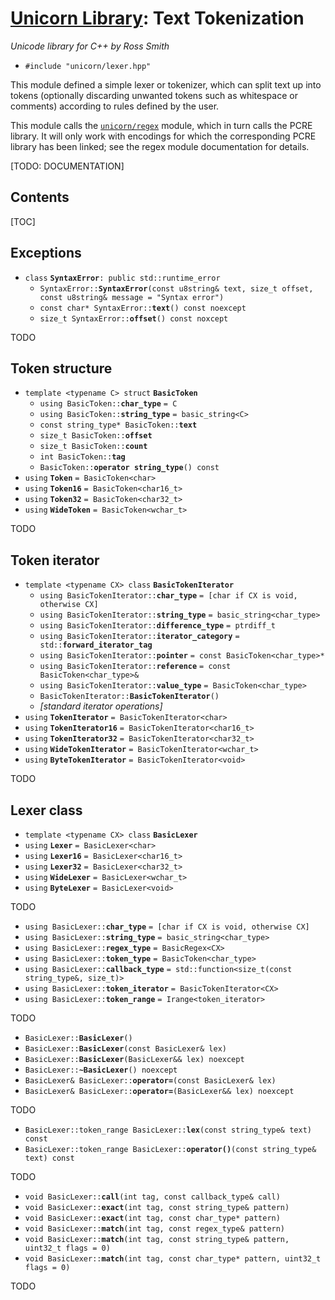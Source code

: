 # [Unicorn Library](index.html): Text Tokenization #

_Unicode library for C++ by Ross Smith_

* `#include "unicorn/lexer.hpp"`

This module defined a simple lexer or tokenizer, which can split text up into
tokens (optionally discarding unwanted tokens such as whitespace or comments)
according to rules defined by the user.

This module calls the [`unicorn/regex`](regex.html) module, which in turn
calls the PCRE library. It will only work with encodings for which the
corresponding PCRE library has been linked; see the regex module documentation
for details.

[TODO: DOCUMENTATION]

## Contents ##

[TOC]

## Exceptions ##

* `class` **`SyntaxError`**`: public std::runtime_error`
    * `SyntaxError::`**`SyntaxError`**`(const u8string& text, size_t offset, const u8string& message = "Syntax error")`
    * `const char* SyntaxError::`**`text`**`() const noexcept`
    * `size_t SyntaxError::`**`offset`**`() const noxcept`

TODO

## Token structure ##

* `template <typename C> struct` **`BasicToken`**
    * `using BasicToken::`**`char_type`** `= C`
    * `using BasicToken::`**`string_type`** `= basic_string<C>`
    * `const string_type* BasicToken::`**`text`**
    * `size_t BasicToken::`**`offset`**
    * `size_t BasicToken::`**`count`**
    * `int BasicToken::`**`tag`**
    * `BasicToken::`**`operator string_type`**`() const`
* `using` **`Token`** `= BasicToken<char>`
* `using` **`Token16`** `= BasicToken<char16_t>`
* `using` **`Token32`** `= BasicToken<char32_t>`
* `using` **`WideToken`** `= BasicToken<wchar_t>`

TODO

## Token iterator ##

* `template <typename CX> class` **`BasicTokenIterator`**
    * `using BasicTokenIterator::`**`char_type`** `= [char if CX is void, otherwise CX]`
    * `using BasicTokenIterator::`**`string_type`** `= basic_string<char_type>`
    * `using BasicTokenIterator::`**`difference_type`** `= ptrdiff_t`
    * `using BasicTokenIterator::`**`iterator_category`** `= std::`**`forward_iterator_tag`**
    * `using BasicTokenIterator::`**`pointer`** `= const BasicToken<char_type>*`
    * `using BasicTokenIterator::`**`reference`** `= const BasicToken<char_type>&`
    * `using BasicTokenIterator::`**`value_type`** `= BasicToken<char_type>`
    * `BasicTokenIterator::`**`BasicTokenIterator`**`()`
    * _[standard iterator operations]_
* `using` **`TokenIterator`** `= BasicTokenIterator<char>`
* `using` **`TokenIterator16`** `= BasicTokenIterator<char16_t>`
* `using` **`TokenIterator32`** `= BasicTokenIterator<char32_t>`
* `using` **`WideTokenIterator`** `= BasicTokenIterator<wchar_t>`
* `using` **`ByteTokenIterator`** `= BasicTokenIterator<void>`

TODO

## Lexer class ##

* `template <typename CX> class` **`BasicLexer`**
* `using` **`Lexer`** `= BasicLexer<char>`
* `using` **`Lexer16`** `= BasicLexer<char16_t>`
* `using` **`Lexer32`** `= BasicLexer<char32_t>`
* `using` **`WideLexer`** `= BasicLexer<wchar_t>`
* `using` **`ByteLexer`** `= BasicLexer<void>`

TODO

* `using BasicLexer::`**`char_type`** `= [char if CX is void, otherwise CX]`
* `using BasicLexer::`**`string_type`** `= basic_string<char_type>`
* `using BasicLexer::`**`regex_type`** `= BasicRegex<CX>`
* `using BasicLexer::`**`token_type`** `= BasicToken<char_type>`
* `using BasicLexer::`**`callback_type`** `= std::function<size_t(const string_type&, size_t)>`
* `using BasicLexer::`**`token_iterator`** `= BasicTokenIterator<CX>`
* `using BasicLexer::`**`token_range`** `= Irange<token_iterator>`

TODO

* `BasicLexer::`**`BasicLexer`**`()`
* `BasicLexer::`**`BasicLexer`**`(const BasicLexer& lex)`
* `BasicLexer::`**`BasicLexer`**`(BasicLexer&& lex) noexcept`
* `BasicLexer::`**`~BasicLexer`**`() noexcept`
* `BasicLexer& BasicLexer::`**`operator=`**`(const BasicLexer& lex)`
* `BasicLexer& BasicLexer::`**`operator=`**`(BasicLexer&& lex) noexcept`

TODO

* `BasicLexer::token_range BasicLexer::`**`lex`**`(const string_type& text) const`
* `BasicLexer::token_range BasicLexer::`**`operator()`**`(const string_type& text) const`

TODO

* `void BasicLexer::`**`call`**`(int tag, const callback_type& call)`
* `void BasicLexer::`**`exact`**`(int tag, const string_type& pattern)`
* `void BasicLexer::`**`exact`**`(int tag, const char_type* pattern)`
* `void BasicLexer::`**`match`**`(int tag, const regex_type& pattern)`
* `void BasicLexer::`**`match`**`(int tag, const string_type& pattern, uint32_t flags = 0)`
* `void BasicLexer::`**`match`**`(int tag, const char_type* pattern, uint32_t flags = 0)`

TODO
